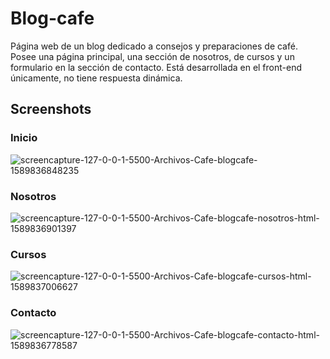 # Blog-cafe

Página web de un blog dedicado a consejos y preparaciones de café. Posee una página principal, una sección de nosotros, de cursos y un 
formulario en la sección de contacto.
Está desarrollada en el front-end únicamente, no tiene respuesta dinámica. 

## Screenshots


### Inicio 

![screencapture-127-0-0-1-5500-Archivos-Cafe-blogcafe-1589836848235](https://user-images.githubusercontent.com/65259231/82260845-991de600-9923-11ea-9ffb-eb5ad2a1d000.png)

### Nosotros 

![screencapture-127-0-0-1-5500-Archivos-Cafe-blogcafe-nosotros-html-1589836901397](https://user-images.githubusercontent.com/65259231/82260929-c23e7680-9923-11ea-97c1-009f01993a02.png)

### Cursos 

![screencapture-127-0-0-1-5500-Archivos-Cafe-blogcafe-cursos-html-1589837006627](https://user-images.githubusercontent.com/65259231/82261035-edc16100-9923-11ea-9039-370ad48e11e3.png)

### Contacto 

![screencapture-127-0-0-1-5500-Archivos-Cafe-blogcafe-contacto-html-1589836778587](https://user-images.githubusercontent.com/65259231/82260738-683db100-9923-11ea-90cd-42e788a3442a.png)
